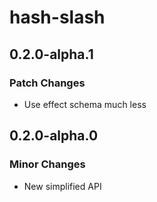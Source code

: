 # hash-slash

## 0.2.0-alpha.1

### Patch Changes

- Use effect schema much less

## 0.2.0-alpha.0

### Minor Changes

- New simplified API
